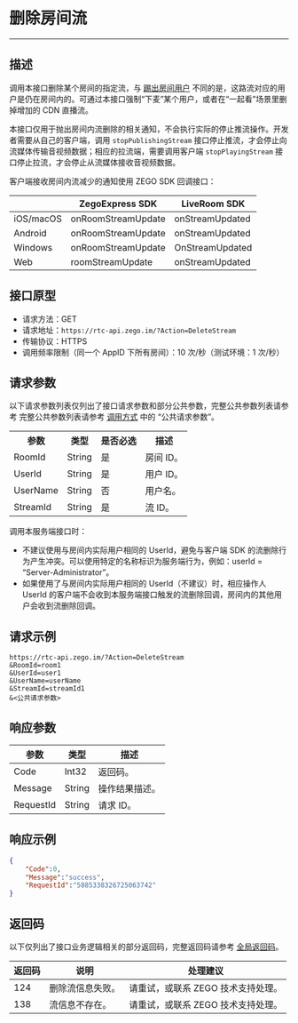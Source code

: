 # 删除房间流

---


## 描述

调用本接口删除某个房间的指定流，与 [踢出房间用户](https://doc-zh.zego.im/article/19569) 不同的是，这路流对应的用户是仍在房间内的。可通过本接口强制“下麦”某个用户，或者在“一起看”场景里删掉增加的 CDN 直播流。

本接口仅用于抛出房间内流删除的相关通知，不会执行实际的停止推流操作。开发者需要从自己的客户端，调用 `stopPublishingStream` 接口停止推流，才会停止向流媒体传输音视频数据；相应的拉流端，需要调用客户端 `stopPlayingStream` 接口停止拉流，才会停止从流媒体接收音视频数据。


客户端接收房间内流减少的通知使用 ZEGO SDK 回调接口：

| |ZegoExpress SDK|LiveRoom SDK|
|-|-|-|
|iOS/macOS| onRoomStreamUpdate | onStreamUpdated | 
|Android| onRoomStreamUpdate | onStreamUpdated | 
|Windows| onRoomStreamUpdate |  OnStreamUpdated | 
|Web| roomStreamUpdate | onStreamUpdated | 


## 接口原型

- 请求方法：GET
- 请求地址：`https://rtc-api.zego.im/?Action=DeleteStream`
- 传输协议：HTTPS
- 调用频率限制（同一个 AppID 下所有房间）：10 次/秒（测试环境：1 次/秒）


## 请求参数

以下请求参数列表仅列出了接口请求参数和部分公共参数，完整公共参数列表请参考 完整公共参数列表请参考 [调用方式](/live-streaming-server/api-reference/accessing-server-apis#公共请求参数) 中的 “公共请求参数”。


<table>
  
  <tbody><tr>
    <th>参数</th>
    <th>类型</th>
    <th>是否必选</th>
    <th>描述</th>
  </tr>
  <tr>
    <td>RoomId</td>
    <td>String</td>
    <td>是</td>
    <td>房间 ID。</td>
  </tr>
  <tr>
    <td>UserId</td>
    <td>String</td>
    <td>是</td>
    <td>用户 ID。</td>
  </tr>
  <tr>
    <td>UserName</td>
    <td>String</td>
    <td>否</td>
    <td>用户名。</td>
  </tr>
  <tr>
    <td>StreamId</td>
    <td>String</td>
    <td>是</td>
    <td>流 ID。</td>
  </tr>
</tbody></table>

<Warning title="注意">



调用本服务端接口时：
- 不建议使用与房间内实际用户相同的 UserId，避免与客户端 SDK 的流删除行为产生冲突。可以使用特定的名称标识为服务端行为，例如：userId = “Server-Administrator”。
- 如果使用了与房间内实际用户相同的 UserId（不建议）时，相应操作人 UserId 的客户端不会收到本服务端接口触发的流删除回调，房间内的其他用户会收到流删除回调。

</Warning>



## 请求示例

```
https://rtc-api.zego.im/?Action=DeleteStream
&RoomId=room1
&UserId=user1
&UserName=userName
&StreamId=streamId1    
&<公共请求参数>
```

## 响应参数


<table>

<thead>
  <tr>
    <th>参数</th>
    <th>类型</th>
    <th>描述</th>
  </tr>
</thead>
<tbody>
  <tr>
    <td>Code</td>
    <td>Int32</td>
    <td>返回码。</td>
  </tr>
  <tr>
    <td>Message</td>
    <td>String</td>
    <td>操作结果描述。</td>
  </tr>
  <tr>
    <td>RequestId</td>
    <td>String</td>
    <td>请求 ID。</td>
  </tr>
</tbody>
</table>


## 响应示例

```json
{
    "Code":0,
    "Message":"success",
    "RequestId":"5885338326725063742"
}
```

## 返回码

以下仅列出了接口业务逻辑相关的部分返回码，完整返回码请参考 [全局返回码](https://doc-zh.zego.im/)。

|返回码|说明| 处理建议 |
|-----|----|----|
| 124 | 删除流信息失败。 | 请重试，或联系 ZEGO 技术支持处理。 |
| 138 | 流信息不存在。 | 请重试，或联系 ZEGO 技术支持处理。 |
